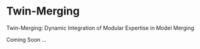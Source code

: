 # Twin-Merging
Twin-Merging: Dynamic Integration of Modular Expertise in Model Merging


Coming Soon ... 
